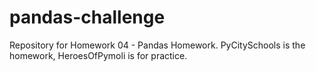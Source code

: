# pandas-challenge
Repository for Homework 04 - Pandas Homework. PyCitySchools is the homework, HeroesOfPymoli is for practice.
